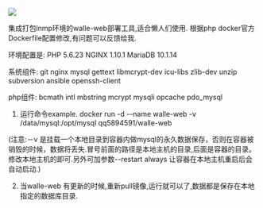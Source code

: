[![](https://images.microbadger.com/badges/image/qq58945591/walle-web.svg)](http://microbadger.com/images/qq58945591/walle-web "Get your own image badge on microbadger.com")


集成打包lnmp环境的walle-web部署工具,适合懒人们使用. 根据php docker官方Dockerfile配置修改,有问题可以反馈给我.

环境配置是:
PHP 5.6.23
NGINX 1.10.1
MariaDB 10.1.14

系统组件:
git nginx mysql gettext libmcrypt-dev icu-libs zlib-dev unzip subversion ansible openssh-client

php组件:
bcmath intl mbstring mcrypt mysqli opcache pdo_mysql


1. 运行命令example.
docker run -d --name walle-web -v /data/mysql:/opt/mysql qq5894591/walle-web

(注意:－v 是挂载一个本地目录到容器内做mysql的永久数据保存，否则在容器被销毁的时候，数据将丢失.冒号前面的路径是本地主机的目录,后面是容器的目录。修改本地主机的即可.另外可加参数--restart always 让容器在本地主机重启后会自动启动.)

2. 当walle-web 有更新的时候,重新pull镜像,运行就可以了,数据都是保存在本地指定的数据库目录.
